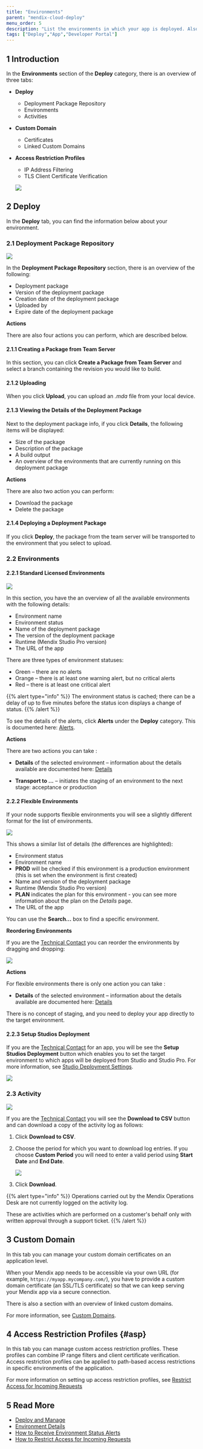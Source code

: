 ```yaml
---
title: "Environments"
parent: "mendix-cloud-deploy"
menu_order: 5
description: "List the environments in which your app is deployed. Also the starting point for managing existing environments and further deployments."
tags: ["Deploy","App","Developer Portal"]
---
```


## 1 Introduction

In the **Environments** section of the **Deploy** category, there is an overview of three tabs:

* **Deploy**
    * Deployment Package Repository
    * Environments 
    * Activities
* **Custom Domain**
    * Certificates
    * Linked Custom Domains
* **Access Restriction Profiles**
    * IP Address Filtering
    * TLS Client Certificate Verification
    
   ![](attachments/environments/environment-tab.png)       

## 2 Deploy

In the **Deploy** tab, you can find the information below about your environment.

### 2.1 Deployment Package Repository

![](attachments/environments/deployment-package.png)

In the **Deployment Package Repository** section, there is an overview of the following:

*   Deployment package
*   Version of the deployment package
*   Creation date of the deployment package
*   Uploaded by
*   Expire date of the deployment package

**Actions**

There are also four actions you can perform, which are described below.

#### 2.1.1 Creating a Package from Team Server

In this section, you can click **Create a Package from Team Server** and select a branch containing the revision you would like to build.

#### 2.1.2 Uploading

When you click **Upload**, you can upload an *.mda* file from your local device.

#### 2.1.3 Viewing the Details of the Deployment Package

Next to the deployment package info, if you click **Details**, the following items will be displayed:

* Size of the package
* Description of the package
* A build output
* An overview of the environments that are currently running on this deployment package

**Actions**

There are also two action you can perform:

* Download the package
* Delete the package

#### 2.1.4 Deploying a Deployment Package

If you click **Deploy**, the package from the team server will be transported to the environment that you select to upload.

### 2.2 Environments

#### 2.2.1 Standard Licensed Environments

![](attachments/environments/deploy-environments.png)

In this section, you have the an overview of all the available environments with the following details:

* Environment name
* Environment status
* Name of the deployment package
* The version of the deployment package
* Runtime (Mendix Studio Pro version)
* The URL of the app

There are three types of environment statuses:

*   Green – there are no alerts
*   Orange – there is at least one warning alert, but no critical alerts
*   Red – there is at least one critical alert

{{% alert type="info" %}}
The environment status is cached; there can be a delay of up to five minutes before the status icon displays a change of status.
{{% /alert %}}

To see the details of the alerts, click **Alerts** under the **Deploy** category. This is documented here: [Alerts](/developerportal/operate/monitoring-application-health).

**Actions**

There are two actions you can take :

* **Details** of the selected environment – information about the details available are documented here: [Details](environments-details)

* **Transport to ...** – initiates the staging of an environment to the next stage: acceptance or production

#### 2.2.2 Flexible Environments

If your node supports flexible environments you will see a slightly different format for the list of environments.

![](attachments/environments/deploy-flex-environments.png)

This shows a similar list of details (the differences are highlighted):

* Environment status
* Environment name
* **PROD** will be checked if this environment is a production environment (this is set when the environment is first created)
* Name and version of the deployment package
* Runtime (Mendix Studio Pro version)
* **PLAN** indicates the plan for this environment - you can see more information about the plan on the *Details* page.
* The URL of the app

You can use the **Search...** box to find a specific environment.

**Reordering Environments**

If you are the [Technical Contact](/developerportal/collaborate/app-roles#technical-contact) you can reorder the environments by dragging and dropping:

![](attachments/environments/reorder-environments.gif)

**Actions**

For flexible environments there is only one action you can take :

* **Details** of the selected environment – information about the details available are documented here: [Details](environments-details)

There is no concept of staging, and you need to deploy your app directly to the target environment.

#### 2.2.3 Setup Studios Deployment

If you are the [Technical Contact](/developerportal/collaborate/app-roles#technical-contact) for an app, you will be see the **Setup Studios Deployment** button which enables you to set the target environment to which apps will be deployed from Studio and Studio Pro. For more information, see [Studio Deployment Settings](studio-deployment-settings).

![](attachments/environments/setup-studios-target.png)

### 2.3 Activity

![](attachments/environments/activity.png)

If you are the [Technical Contact](/developerportal/collaborate/app-roles#technical-contact) you will see the **Download to CSV** button and can download a copy of the activity log as follows:

1. Click **Download to CSV**.
2. Choose the period for which you want to download log entries. If you choose **Custom Period** you will need to enter a valid period using **Start Date** and **End Date**.

    ![](attachments/environments/download-activity-log.png)
3. Click **Download**.

{{% alert type="info" %}}
Operations carried out by the Mendix Operations Desk are not currently logged on the activity log.

These are activities which are performed on a customer's behalf only with written approval through a support ticket. 
{{% /alert %}}

## 3 Custom Domain

In this tab you can manage your custom domain certificates on an application level.

When your Mendix app needs to be accessible via your own URL (for example, `https://myapp.mycompany.com/`), you have to provide a custom domain certificate (an SSL/TLS certificate) so that we can keep serving your Mendix app via a secure connection.

There is also a section with an overview of linked custom domains.

For more information, see [Custom Domains](custom-domains).

## 4 Access Restriction Profiles {#asp}

In this tab you can manage custom access restriction profiles. These profiles can combine IP range filters and client certificate verification. Access restriction profiles can be applied to path-based access restrictions in specific environments of the application.

For more information on setting up access restriction profiles, see [Restrict Access for Incoming Requests](access-restrictions)

## 5 Read More 

* [Deploy and Manage](/developerportal/deploy)
* [Environment Details](environments-details)
* [How to Receive Environment Status Alerts](/developerportal/operate/receive-alerts)
* [How to Restrict Access for Incoming Requests](access-restrictions)
